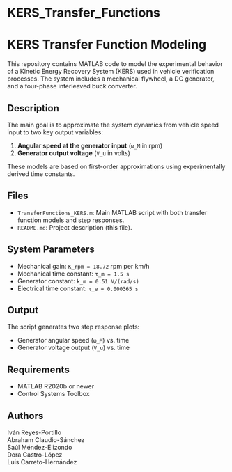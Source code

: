 # KERS_Transfer_Functions

# KERS Transfer Function Modeling

This repository contains MATLAB code to model the experimental behavior of a Kinetic Energy Recovery System (KERS) used in vehicle verification processes. The system includes a mechanical flywheel, a DC generator, and a four-phase interleaved buck converter.

##  Description

The main goal is to approximate the system dynamics from vehicle speed input to two key output variables:

1. **Angular speed at the generator input** (`ω_M` in rpm)
2. **Generator output voltage** (`V_u` in volts)

These models are based on first-order approximations using experimentally derived time constants.

##  Files

- `TransferFunctions_KERS.m`: Main MATLAB script with both transfer function models and step responses.
- `README.md`: Project description (this file).

##  System Parameters

- Mechanical gain: `K_rpm = 18.72` rpm per km/h
- Mechanical time constant: `τ_m = 1.5 s`
- Generator constant: `k_m = 0.51 V/(rad/s)`
- Electrical time constant: `τ_e = 0.000365 s`

##  Output

The script generates two step response plots:
- Generator angular speed (`ω_M`) vs. time
- Generator voltage output (`V_u`) vs. time

##  Requirements

- MATLAB R2020b or newer
- Control Systems Toolbox

##  Authors

Iván Reyes-Portillo  
Abraham Claudio-Sánchez  
Saúl Méndez-Elizondo  
Dora Castro-López  
Luis Carreto-Hernández


